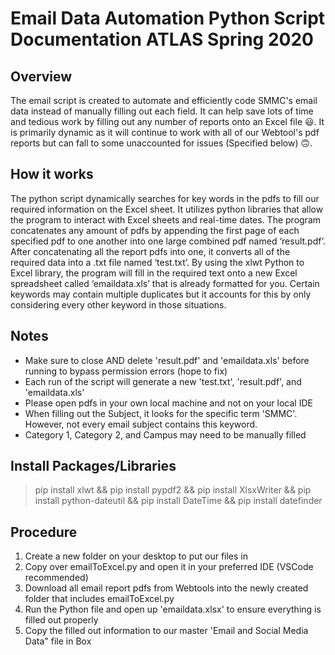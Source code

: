 # Email Data Automation Python Script Documentation ATLAS Spring 2020 

## Overview
 The email script is created to automate and efficiently code SMMC's email data instead of manually filling out each field. It can help save lots of time and tedious work by filling out any number of reports onto an Excel file :smiley:. It is primarily dynamic as it will continue to work with all of our Webtool's pdf reports but can fall to some unaccounted for issues (Specified below) :upside_down_face:. 

 
## How it works
 The python script dynamically searches for key words in the pdfs to fill our required information on the Excel sheet. It utilizes python libraries that allow the program to interact with Excel sheets and real-time dates. The program concatenates any amount of pdfs by appending the first page of each specified pdf to one another into one large combined pdf named ‘result.pdf’. After concatenating all the report pdfs into one, it converts all of the required data into a .txt file named ‘test.txt’. By using the xlwt Python to Excel library, the program will fill in the required text onto a new Excel spreadsheet called ‘emaildata.xls’ that is already formatted for you. Certain keywords may contain multiple duplicates but it accounts for this by only considering every other keyword in those situations. 
 
 ## Notes
- Make sure to close AND delete 'result.pdf' and 'emaildata.xls' before running to bypass permission errors (hope to fix)
- Each run of the script will generate a new 'test.txt', 'result.pdf', and 'emaildata.xls'
- Please open pdfs in your own local machine and not on your local IDE
- When filling out the Subject, it looks for the specific term 'SMMC'. However, not every email subject contains this keyword. 
- Category 1, Category 2, and Campus may need to be manually filled


 ## Install Packages/Libraries
 > pip install xlwt && pip install pypdf2 && pip install XlsxWriter && pip install python-dateutil && pip install DateTime && pip install datefinder

## Procedure
1. Create a new folder on your desktop to put our files in
2. Copy over emailToExcel.py and open it in your preferred IDE (VSCode recommended)
3. Download all email report pdfs from Webtools into the newly created folder that includes emailToExcel.py
4. Run the Python file and open up 'emaildata.xlsx' to ensure everything is filled out properly
5. Copy the filled out information to our master 'Email and Social Media Data" file in Box



